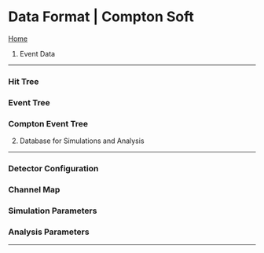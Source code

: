 Data Format | Compton Soft
================================================================

[Home](../README.md)

 1. Event Data
----------------------------------------------------------------

### Hit Tree
### Event Tree
### Compton Event Tree

 2. Database for Simulations and Analysis
----------------------------------------------------------------

### Detector Configuration
### Channel Map
### Simulation Parameters
### Analysis Parameters

****************************************************************
